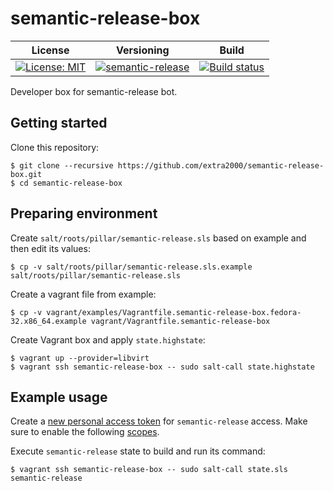 # semantic-release-box

| License | Versioning | Build |
| ------- | ---------- | ----- |
| [![License: MIT](https://img.shields.io/badge/License-MIT-yellow.svg)](https://opensource.org/licenses/MIT) | [![semantic-release](https://img.shields.io/badge/%20%20%F0%9F%93%A6%F0%9F%9A%80-semantic--release-e10079.svg)](https://github.com/semantic-release/semantic-release) | [![Build status](https://ci.appveyor.com/api/projects/status/9jcp4481olwk8nra/branch/master?svg=true)](https://ci.appveyor.com/project/nikAizuddin/semantic-release-box/branch/master) |

Developer box for semantic-release bot.


## Getting started

Clone this repository:
```
$ git clone --recursive https://github.com/extra2000/semantic-release-box.git
$ cd semantic-release-box
```


## Preparing environment

Create `salt/roots/pillar/semantic-release.sls` based on example and then edit its values:
```
$ cp -v salt/roots/pillar/semantic-release.sls.example salt/roots/pillar/semantic-release.sls
```

Create a vagrant file from example:
```
$ cp -v vagrant/examples/Vagrantfile.semantic-release-box.fedora-32.x86_64.example vagrant/Vagrantfile.semantic-release-box
```

Create Vagrant box and apply `state.highstate`:
```
$ vagrant up --provider=libvirt
$ vagrant ssh semantic-release-box -- sudo salt-call state.highstate
```


## Example usage

Create a [new personal access token](https://github.com/settings/tokens/new) for `semantic-release` access. Make sure to enable the following [scopes](https://github.com/semantic-release/github#github-authentication).

Execute `semantic-release` state to build and run its command:
```
$ vagrant ssh semantic-release-box -- sudo salt-call state.sls semantic-release
```
